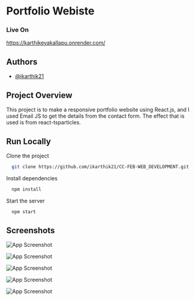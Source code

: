# Portfolio Webiste

### Live On

https://karthikeyakallapu.onrender.com/
 
## Authors

- [@ikarthik21](https://github.com/ikarthik21)

## Project Overview
This project is to make a responsive portfolio website using React.js, and I used Email JS to get the details from the contact form. The effect that is used is from react-tsparticles.

 


## Run Locally

Clone the project

```bash
  git clone https://github.com/ikarthik21/CC-FEB-WEB_DEVELOPMENT.git
```



Install dependencies

```bash
  npm install
```

 

Start the server

```bash
  npm start
```


## Screenshots
 

![App Screenshot](https://i.ibb.co/GJNNPvk/p1.png)

 
![App Screenshot](https://i.ibb.co/L6xz8rh/p2.png)

 
![App Screenshot](https://i.ibb.co/47t5Djy/p3.png)
 
![App Screenshot](https://i.ibb.co/3R1Wpdm/p4.png)
 
 ![App Screenshot](https://i.ibb.co/vDTfR1D/p5.png)

